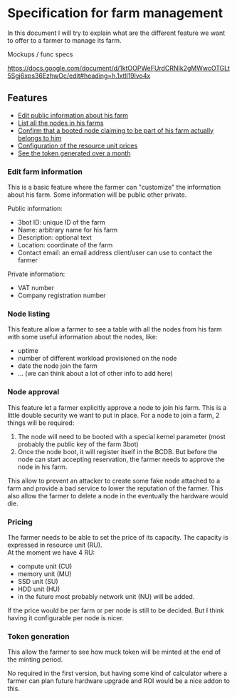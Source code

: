 # Specification for farm management

In this document I will try to explain what are the different feature we want to offer to a farmer to manage its farm.

Mockups / func specs

https://docs.google.com/document/d/1ktOOPWeFUrdCRNIk2gMWwcOTGLt5Sgj6xps36EzhwOc/edit#heading=h.1xtll19lvo4x

## Features

- [Edit public information about his farm](edit-farm-information)
- [List all the nodes in his farms](#node-listing)
- [Confirm that a booted node claiming to be part of his farm actually belongs to him](#node-approval)
- [Configuration of the resource unit prices](#pricing)
- [See the token generated over a month](#token-generation)

### Edit farm information

This is a basic feature where the farmer can "customize" the information about his farm. Some information will be public other private.

Public information:

- 3bot ID: unique ID of the farm
- Name: arbitrary name for his farm
- Description: optional text
- Location: coordinate of the farm
- Contact email: an email address client/user can use to contact the farmer

Private information:

- VAT number
- Company registration number

### Node listing

This feature allow a farmer to see a table with all the nodes from his farm with some useful information about the nodes, like:

- uptime
- number of different workload provisioned on the node
- date the node join the farm
- ... (we can think about a lot of other info to add here)

### Node approval

This feature let a farmer explicitly approve a node to join his farm. This is a little double security we want to put in place.
For a node to join a farm, 2 things will be required:

1. The node will need to be booted with a special kernel parameter (most probably the public key of the farm 3bot)
2. Once the node boot, it will register itself in the BCDB. But before the node can start accepting reservation, the farmer needs to approve the node in his farm.

This allow to prevent an attacker to create some fake node attached to a farm and provide a bad service to lower the reputation of the farmer.
This also allow the farmer to delete a node in the eventually the hardware would die.

### Pricing

The farmer needs to be able to set the price of its capacity. The capacity is expressed in resource unit (RU).  
At the moment we have 4 RU:

- compute unit (CU)
- memory unit (MU)
- SSD unit (SU)
- HDD unit (HU)
- in the future most probably network unit (NU) will be added.

If the price would be per farm or per node is still to be decided. But I think having it configurable per node is nicer.

### Token generation

This allow the farmer to see how muck token will be minted at the end of the minting period.

No required in the first version, but having some kind of calculator where a farmer can plan future hardware upgrade and ROI would be a nice addon to this.
